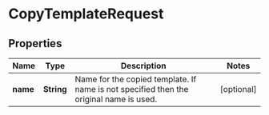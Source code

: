 

# CopyTemplateRequest


## Properties

| Name | Type | Description | Notes |
|------------ | ------------- | ------------- | -------------|
|**name** | **String** | Name for the copied template. If name is not specified then the original name is used. |  [optional] |



